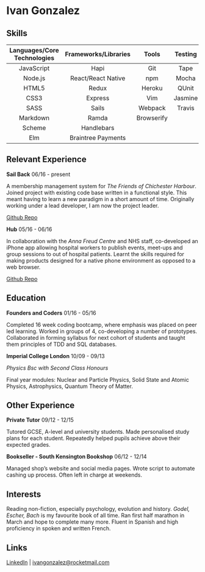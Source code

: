 # Ivan Gonzalez

## Skills

|Languages/Core Technologies 	  |Frameworks/Libraries	|Tools       |Testing         |Databases     |
|:-----------------------------:|:-------------------:|:----------:|:--------------:|:------------:|
|JavaScript	                    |Hapi	                |Git         |Tape	          |MySQL
|Node.js   	                    |React/React Native   |npm	       |Mocha           |Redis
|HTML5     	                    |Redux  	            |Heroku	     |QUnit           |PostgreSQL
|CSS3      	                    |Express	            |Vim         |Jasmine
|SASS                           |Sails                |Webpack     |Travis
|Markdown                       |Ramda                |Browserify
|Scheme                         |Handlebars
|Elm                            |Braintree Payments

## Relevant Experience

**Sail Back** 06/16 - present

A membership management system for *The Friends of Chichester Harbour*. Joined project with existing code base written in a functional style. This meant having to learn a new paradigm in a short amount of time. Originally working under a lead developer, I am now the project leader.

[Github Repo](https://github.com/foundersandcoders/sail-back)

**Hub** 05/16 - 06/16

In collaboration with the *Anna Freud Centre* and NHS staff, co-developed an iPhone app allowing hospital workers to publish events, meet-ups and group sessions to out of hospital patients. Learnt the skills required for making products designed for a native phone environment as opposed to a web browser.

[Github Repo](https://github.com/FAC7/anna-freud-hub)

## Education

**Founders and Coders** 01/16 - 05/16

Completed 16 week coding bootcamp, where emphasis was placed on peer led learning. Worked in groups of 4, co-developing a number of prototypes. Collaborated in forming syllabus for next cohort of students and taught them principles of TDD and SQL databases.

**Imperial College London** 10/09 - 09/13

*Physics Bsc with Second Class Honours*

Final year modules: Nuclear and Particle Physics, Solid State and Atomic Physics, Astrophysics, Quantum Theory of Matter.

## Other Experience

**Private Tutor** 09/12 - 12/15

Tutored GCSE, A-level and university students. Made personalised study plans for each student. Repeatedly helped pupils achieve above their expected grades.

**Bookseller - South Kensington Bookshop** 06/12 - 12/14

Managed shop’s website and social media pages. Wrote script to automate cashing up process. Often left in charge at weekends.

## Interests

Reading non-fiction, especially psychology, evolution and history. *Godel, Escher, Bach* is my favourite book of all time. Ran first half marathon in March and hope to complete many more. Fluent in Spanish and high proficiency in spoken and written French.

## Links

[LinkedIn](https://www.linkedin.com/in/i-gonzalez) | <ivangonzalez@rocketmail.com>
